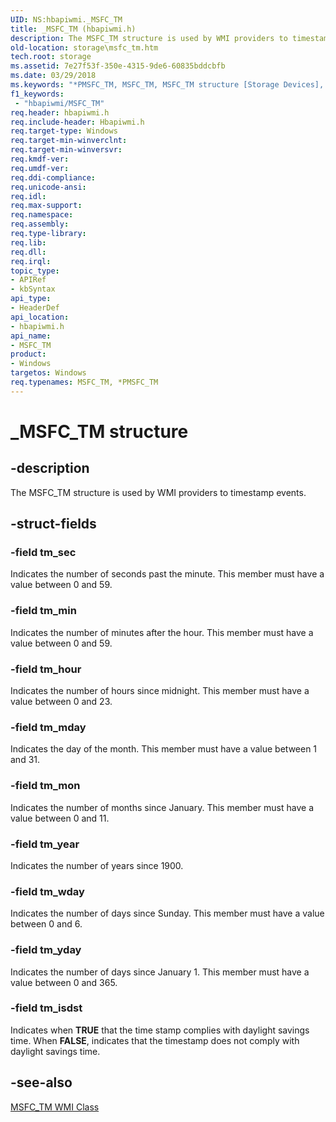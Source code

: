 ```yaml
---
UID: NS:hbapiwmi._MSFC_TM
title: _MSFC_TM (hbapiwmi.h)
description: The MSFC_TM structure is used by WMI providers to timestamp events.
old-location: storage\msfc_tm.htm
tech.root: storage
ms.assetid: 7e27f53f-350e-4315-9de6-60835bddcbfb
ms.date: 03/29/2018
ms.keywords: "*PMSFC_TM, MSFC_TM, MSFC_TM structure [Storage Devices], PMSFC_TM, PMSFC_TM structure pointer [Storage Devices], _MSFC_TM, hbapiwmi/MSFC_TM, hbapiwmi/PMSFC_TM, storage.msfc_tm, structs-Fibre_5cca5127-bbcc-4a2f-9ad2-2daeecac1448.xml"
f1_keywords:
 - "hbapiwmi/MSFC_TM"
req.header: hbapiwmi.h
req.include-header: Hbapiwmi.h
req.target-type: Windows
req.target-min-winverclnt: 
req.target-min-winversvr: 
req.kmdf-ver: 
req.umdf-ver: 
req.ddi-compliance: 
req.unicode-ansi: 
req.idl: 
req.max-support: 
req.namespace: 
req.assembly: 
req.type-library: 
req.lib: 
req.dll: 
req.irql: 
topic_type:
- APIRef
- kbSyntax
api_type:
- HeaderDef
api_location:
- hbapiwmi.h
api_name:
- MSFC_TM
product:
- Windows
targetos: Windows
req.typenames: MSFC_TM, *PMSFC_TM
---
```


# _MSFC_TM structure


## -description


The MSFC_TM structure is used by WMI providers to timestamp events. 


## -struct-fields




### -field tm_sec

Indicates the number of seconds past the minute. This member must have a value between 0 and 59. 


### -field tm_min

Indicates the number of minutes after the hour. This member must have a value between 0 and 59.


### -field tm_hour

Indicates the number of hours since midnight. This member must have a value between 0 and 23.


### -field tm_mday

Indicates the day of the month. This member must have a value between 1 and 31.


### -field tm_mon

Indicates the number of months since January. This member must have a value between 0 and 11.


### -field tm_year

Indicates the number of years since 1900. 


### -field tm_wday

Indicates the number of days since Sunday. This member must have a value between 0 and 6.


### -field tm_yday

Indicates the number of days since January 1. This member must have a value between 0 and 365.


### -field tm_isdst

Indicates when <b>TRUE</b> that the time stamp complies with daylight savings time. When <b>FALSE</b>, indicates that the timestamp does not comply with daylight savings time. 


## -see-also




<a href="https://docs.microsoft.com/windows-hardware/drivers/storage/msfc-tm-wmi-class">MSFC_TM WMI Class</a>
 

 

